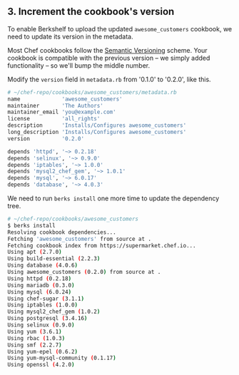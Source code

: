 ## 3. Increment the cookbook's version

To enable Berkshelf to upload the updated `awesome_customers` cookbook, we need to update its version in the metadata.

Most Chef cookbooks follow the [Semantic Versioning](http://semver.org) scheme. Your cookbook is compatible with the previous version &ndash; we simply added functionality &ndash; so we'll bump the middle number.

Modify the `version` field in <code class="file-path">metadata.rb</code> from '0.1.0' to '0.2.0', like this.

```bash
# ~/chef-repo/cookbooks/awesome_customers/metadata.rb
name             'awesome_customers'
maintainer       'The Authors'
maintainer_email 'you@example.com'
license          'all_rights'
description      'Installs/Configures awesome_customers'
long_description 'Installs/Configures awesome_customers'
version          '0.2.0'

depends 'httpd', '~> 0.2.18'
depends 'selinux', '~> 0.9.0'
depends 'iptables', '~> 1.0.0'
depends 'mysql2_chef_gem', '~> 1.0.1'
depends 'mysql', '~> 6.0.17'
depends 'database', '~> 4.0.3'
```

We need to run `berks install` one more time to update the dependency tree.

```bash
# ~/chef-repo/cookbooks/awesome_customers
$ berks install
Resolving cookbook dependencies...
Fetching 'awesome_customers' from source at .
Fetching cookbook index from https://supermarket.chef.io...
Using apt (2.7.0)
Using build-essential (2.2.3)
Using database (4.0.6)
Using awesome_customers (0.2.0) from source at .
Using httpd (0.2.18)
Using mariadb (0.3.0)
Using mysql (6.0.24)
Using chef-sugar (3.1.1)
Using iptables (1.0.0)
Using mysql2_chef_gem (1.0.2)
Using postgresql (3.4.16)
Using selinux (0.9.0)
Using yum (3.6.1)
Using rbac (1.0.3)
Using smf (2.2.7)
Using yum-epel (0.6.2)
Using yum-mysql-community (0.1.17)
Using openssl (4.2.0)
```
